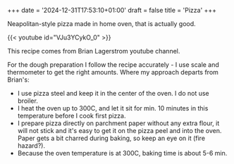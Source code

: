 +++
date = '2024-12-31T17:53:10+01:00'
draft = false
title = 'Pizza'
+++

Neapolitan-style pizza made in home oven, that is actually good.

{{< youtube id="VJu3YCykO_0" >}}

This recipe comes from Brian Lagerstrom youtube channel.

For the dough preparation I follow the recipe accurately - I use scale and thermometer to get the right amounts.
Where my approach departs from Brian's:
- I use pizza steel and  keep it in the center of the oven. I do not use broiler.
- I heat the oven up to 300C, and let it sit for min. 10 minutes in this temperature before I cook first pizza.
- I prepare pizza directly on parchment paper without any extra flour, it will not stick and it's easy to get it on the pizza peel and into the oven. Paper gets a bit charred during baking, so keep an eye on it (fire hazard?).
- Because the oven temperature is at 300C, baking time is about 5-6 min.